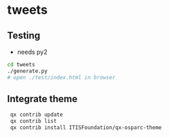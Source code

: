 # tweets

## Testing

- needs py2

```bash
cd tweets
./generate.py
# open ./test/index.html in browser
```

## Integrate theme

```bash
 qx contrib update
 qx contrib list
 qx contrib install ITISFoundation/qx-osparc-theme
```
